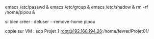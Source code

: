 emacs /etc/passwd &
emacs /etc/group &
emacs /etc/shadow &
rm -rf /home/pipou &

si bien créer :
deluser --remove-home pipou

copie sur VM :
scp Projet_1 root@192.168.194.26:/home/fevrer/Projet01/
